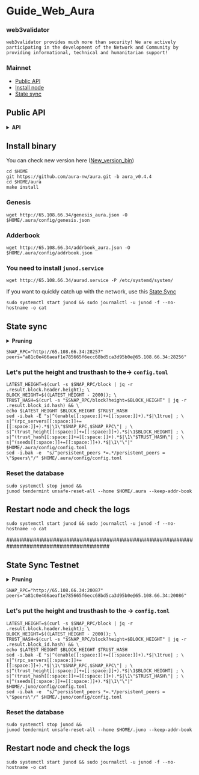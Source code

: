 # Guide_Web_Aura


### web3validator
```
web3validator provides much more than security! We are actively participating in the development of the Network and Community by providing informational, technical and humanitarian support!
```


### Mainnet
* [Public API](https://github.com/web3validator/Guide_Web_Aura#public-api)
* [Install node](https://github.com/web3validator/Guide_Web_Aura#install-binary)
* [State sync](https://github.com/web3validator/Guide_Web_Aura#state-sync)



## Public API
<details>
  <summary><b>API</b></summary>

```
# RPC Endpoint
http://95.217.207.236:27557
# LCD (Rest) API Endpoint
http://95.217.207.236:1417
# GRPC Endpoint
http://95.217.207.236:9750
```
</details>

## Install binary

You can check new version here ([New_version_bin](https://github.com/aura-nw/aura/releases))
```
cd $HOME
git https://github.com/aura-nw/aura.git -b aura_v0.4.4
cd $HOME/aura
make install

```
### Genesis
```
wget http://65.108.66.34/genesis_aura.json -O $HOME/.aura/config/genesis.json

```
### Adderbook
```
wget http://65.108.66.34/addrbook_aura.json -O $HOME/.aura/config/addrbook.json

```
### You need to install `junod.service`
```
wget http://65.108.66.34/aurad.service -P /etc/systemd/system/

```
If you want to quickly catch up with the network, use this [State Sync](https://github.com/web3validator/Guide_Web_Aura#state-sync)

```
sudo systemctl start junod && sudo journalctl -u junod -f --no-hostname -o cat
```



## State sync

<details >
  <summary><b>Pruning</b></summary>
  
  ```
  pruning = "default"
  
  pruning-keep-recent = "0"
  pruning-keep-every = "0"
  pruning-interval = "0"
  ```
  
</details>

  ```
  SNAP_RPС="http://65.108.66.34:28257"
  peers="a81c0e466aeaf1e785665f6ecc68bd5ca3d95b0e@65.108.66.34:28256"
  ```
  
  ### Let's put the height and trusthash to the-> `config.toml`
  ```
  LATEST_HEIGHT=$(curl -s $SNAP_RPC/block | jq -r .result.block.header.height); \
  BLOCK_HEIGHT=$((LATEST_HEIGHT - 2000)); \
  TRUST_HASH=$(curl -s "$SNAP_RPC/block?height=$BLOCK_HEIGHT" | jq -r .result.block_id.hash) && \
  echo $LATEST_HEIGHT $BLOCK_HEIGHT $TRUST_HASH
  sed -i.bak -E "s|^(enable[[:space:]]+=[[:space:]]+).*$|\1true| ; \
  s|^(rpc_servers[[:space:]]+=[[:space:]]+).*$|\1\"$SNAP_RPC,$SNAP_RPC\"| ; \
  s|^(trust_height[[:space:]]+=[[:space:]]+).*$|\1$BLOCK_HEIGHT| ; \
  s|^(trust_hash[[:space:]]+=[[:space:]]+).*$|\1\"$TRUST_HASH\"| ; \
  s|^(seeds[[:space:]]+=[[:space:]]+).*$|\1\"\"|" $HOME/.aura/config/config.toml
  sed -i.bak -e  "s/^persistent_peers *=.*/persistent_peers = \"$peers\"/" $HOME/.aura/config/config.toml

  ```
  ### Reset the database 
  ```
  sudo systemctl stop junod && 
  junod tendermint unsafe-reset-all --home $HOME/.aura --keep-addr-book
  
  ```
  ## Restart node and check the logs
  ```
  sudo systemctl start junod && sudo journalctl -u junod -f --no-hostname -o cat
  ```

#######################################################################################

## State Sync Testnet


  <details >
    <summary><b>Pruning</b></summary>

    ```
    
    pruning = "default"

    pruning-keep-recent = "0"
    pruning-keep-every = "0"
    pruning-interval = "0"
    
    ```

  </details>


  ```
  SNAP_RPС="http://65.108.66.34:20087"
  peers="a81c0e466aeaf1e785665f6ecc68bd5ca3d95b0e@65.108.66.34:20086"
  ```

  ### Let's put the height and trusthash to the -> `config.toml`
  ```
  LATEST_HEIGHT=$(curl -s $SNAP_RPC/block | jq -r .result.block.header.height); \
  BLOCK_HEIGHT=$((LATEST_HEIGHT - 2000)); \
  TRUST_HASH=$(curl -s "$SNAP_RPC/block?height=$BLOCK_HEIGHT" | jq -r .result.block_id.hash) && \
  echo $LATEST_HEIGHT $BLOCK_HEIGHT $TRUST_HASH
  sed -i.bak -E "s|^(enable[[:space:]]+=[[:space:]]+).*$|\1true| ; \
  s|^(rpc_servers[[:space:]]+=[[:space:]]+).*$|\1\"$SNAP_RPC,$SNAP_RPC\"| ; \
  s|^(trust_height[[:space:]]+=[[:space:]]+).*$|\1$BLOCK_HEIGHT| ; \
  s|^(trust_hash[[:space:]]+=[[:space:]]+).*$|\1\"$TRUST_HASH\"| ; \
  s|^(seeds[[:space:]]+=[[:space:]]+).*$|\1\"\"|" $HOME/.juno/config/config.toml
  sed -i.bak -e  "s/^persistent_peers *=.*/persistent_peers = \"$peers\"/" $HOME/.juno/config/config.toml

  ```
  ### Reset the database 
  ```
  sudo systemctl stop junod && 
  junod tendermint unsafe-reset-all --home $HOME/.juno --keep-addr-book

  ```
  ## Restart node and check the logs
  ```
  sudo systemctl start junod && sudo journalctl -u junod -f --no-hostname -o cat
  ```







